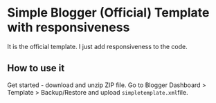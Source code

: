 # Simple Blogger (Official) Template with responsiveness

It is the official template. I just add responsiveness to the code. 

## How to use it

Get started - download and unzip ZIP file. Go to Blogger Dashboard > Template > Backup/Restore and upload `simpletemplate.xml`file.
